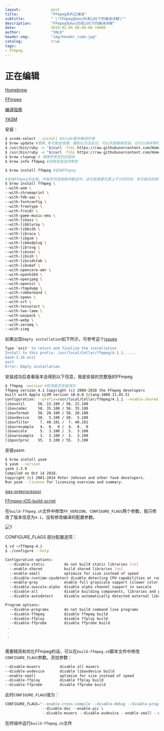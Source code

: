 ```yaml
---
layout:              post
title:               "FFmpeg系列之编译"
subtitle:            " \"FFmpeg在macOS和iOS下的编译详解\""
description:         "FFmpeg在macOS和iOS下的编译详解"
date:                2019-01-05 00:00:00 +0800
author:              "SNLO"
header-img:          "img/header_code.jpg"
catalog:             true
tags:
- FFmpeg
---
```


# 正在编辑

<a href= "https://brew.sh" target="_blank">Homebrew</a> 

<a href= "https://ffmpeg.org" target="_blank">FFmpeg</a>

<a href= "https://trac.ffmpeg.org/wiki/CompilationGuide/macOS" target="_blank">编译指南</a>

<a href= "http://yasm.tortall.net" target="_blank">YASM</a>

安装：

```sh
$ xcode-select --install #Xcode提供编译环境
$ brew update #更新,有可能会很慢，慢到以为没反应，可以先卸载再安装，也可以继续等待
$ /usr/bin/ruby -e "$(curl -fsSL https://raw.githubusercontent.com/Homebrew/install/master/uninstall)" #卸载
$ /usr/bin/ruby -e "$(curl -fsSL https://raw.githubusercontent.com/Homebrew/install/master/install)" #安装
$ brew cleanup # 清理所有包的旧版本
$ brew info ffmpeg #获取安装选项帮助

$ brew install ffmpeg #安装FFmpeg

#安装FFmpeg完全版，所有的可选依赖项都选中。这可能需要花费上不少的时间，有可能你的网络状态不佳中断了，那还得从新执行一次安装命令，好的是之前下载成功过的不会再次下载了
$ brew install ffmpeg \
--with-aom \
--with-chromaprint \
--with-fdk-aac \
--with-fontconfig \
--with-freetype \
--with-frei0r \
--with-game-music-emu \
--with-libass \
--with-libbluray \
--with-libbs2b \
--with-libcaca \
--with-libgsm \
--with-libmodplug \
--with-librsvg \
--with-libsoxr \
--with-libssh \
--with-libvidstab \
--with-libvmaf \
--with-opencore-amr \
--with-openh264 \
--with-openjpeg \
--with-openssl \
--with-rtmpdump \
--with-rubberband \
--with-speex \
--with-srt \
--with-tesseract \
--with-two-lame \
--with-wavpack \
--with-webp \
--with-zeromq \
--with-zimg
```

如果出现`Empty installation`如下所示，可参考这个<a href= "https://github.com/Homebrew/legacy-homebrew/issues/47625" target="_blank">issues</a>

```sh
Type `exit' to return and finalize the installation
Install to this prefix: /usr/local/Cellar/ffmpeg/4.1_1......
bash-3.2$ exit
exit
Error: Empty installation
```

安装成功后查看版本会得到以下信息，我是安装的完整版的FFmpeg

```sh
$ ffmpeg -version #检测是否安装成功
ffmpeg version 4.1 Copyright (c) 2000-2018 the FFmpeg developers
built with Apple LLVM version 10.0.0 (clang-1000.11.45.5)
configuration: --prefix=/usr/local/Cellar/ffmpeg/4.1_1 --enable-shared --enable-pthreads --enable-version3 --enable-hardcoded-tables --enable-avresample --cc=clang --host-cflags=-I/System/Library/Frameworks/JavaVM.framework/Versions/Current/Headers/ --host-ldflags= --enable-ffplay --enable-gpl --enable-libmp3lame --enable-libopus --enable-libsnappy --enable-libtheora --enable-libvorbis --enable-libvpx --enable-libx264 --enable-libx265 --enable-libxvid --enable-lzma --enable-chromaprint --enable-frei0r --enable-libaom --enable-libass --enable-libbluray --enable-libbs2b --enable-libcaca --enable-libfdk-aac --enable-libfontconfig --enable-libfreetype --enable-libgme --enable-libgsm --enable-libmodplug --enable-libopencore-amrnb --enable-libopencore-amrwb --enable-libopenh264 --enable-librsvg --enable-librtmp --enable-librubberband --enable-libsoxr --enable-libspeex --enable-libsrt --enable-libssh --enable-libtesseract --enable-libtwolame --enable-libvidstab --enable-libvmaf --enable-libwavpack --enable-libwebp --enable-libzimg --enable-libzmq --enable-opencl --enable-openssl --enable-videotoolbox --enable-libopenjpeg --disable-decoder=jpeg2000 --extra-cflags=-I/usr/local/Cellar/openjpeg/2.3.0/include/openjpeg-2.3 --enable-nonfree
libavutil      56. 22.100 / 56. 22.100
libavcodec     58. 35.100 / 58. 35.100
libavformat    58. 20.100 / 58. 20.100
libavdevice    58.  5.100 / 58.  5.100
libavfilter     7. 40.101 /  7. 40.101
libavresample   4.  0.  0 /  4.  0.  0
libswscale      5.  3.100 /  5.  3.100
libswresample   3.  3.100 /  3.  3.100
libpostproc    55.  3.100 / 55.  3.100
```

安装yasm

```sh
$ brew install yasm
$ yasm --version
yasm 1.3.0
Compiled on Oct 14 2018.
Copyright (c) 2001-2014 Peter Johnson and other Yasm developers.
Run yasm --license for licensing overview and summary.
```

<a href= "https://github.com/FFmpeg/gas-preprocessor" target="_blank">gas-preprocessor</a>

<a href= "https://github.com/kewlbear/FFmpeg-iOS-build-script" target="_blank">FFmpeg-iOS-build-script</a>

在`build-ffmpeg.sh`文件中修改`FF_VERSION`、`CONFIGURE_FLAGS`两个参数，我只修改了版本信息为`4.1`，没有修改编译的配置参数。

![1](/Users/snlo/Desktop/gitHub/snlo.github.io/img/blog_img/190105/1.jpg)

CONFIGURE_FLAGS 部分配置选项：

```sh
$ cd ~/ffmpeg-4.1 
$ ./configure --help
```

```sh
Configuration options:
  --disable-static         do not build static libraries [no]
  --enable-shared          build shared libraries [no]
  --enable-small           optimize for size instead of speed
  --disable-runtime-cpudetect disable detecting CPU capabilities at runtime (smaller binary)
  --enable-gray            enable full grayscale support (slower color)
  --disable-swscale-alpha  disable alpha channel support in swscale
  --disable-all            disable building components, libraries and programs
  --disable-autodetect     disable automatically detected external libraries [no]

Program options:
  --disable-programs       do not build command line programs
  --disable-ffmpeg         disable ffmpeg build
  --disable-ffplay         disable ffplay build
  --disable-ffprobe        disable ffprobe build
 .
 .
 .
  
```

需要精简和优化FFmpeg的话，可以在`build-ffmpeg.sh`脚本文件中修改`CONFIGURE_FLAGS`参数。添加参数：

```sh
--disable-muxers         disable all muxers
--disable-avdevice       disable libavdevice build
--enable-small           optimize for size instead of speed
--disable-ffplay         disable ffplay build
--disable-ffprobe        disable ffprobe build
```

此时`CONFIGURE_FLAGS`值为：

```swift
CONFIGURE_FLAGS="--enable-cross-compile --disable-debug --disable-programs \
                 --disable-doc --enable-pic \
                 --disable-muxers --disable-avdevice --enable-small --disable-ffplay --disable-ffprobe"
```

在终端中运行`build-ffmpeg.sh`文件